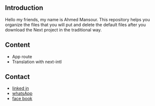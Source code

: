 <!-- @format -->

## Introduction

Hello my friends, my name is Ahmed Mansour. This repository helps you organize the files that you will put and delete the default files after you download the Next project in the traditional way.

## Content

-   App route
-   Translation with next-intl

## Contact

-   [linked in](https://www.linkedin.com/in/ahmed-mansour-hamed/)
-   [whatsApp](https://wa.me/201019472864?text=Hello%20Engineer%20Ahmed)
-   [face book](https://www.facebook.com/ahmed.mask.184)
